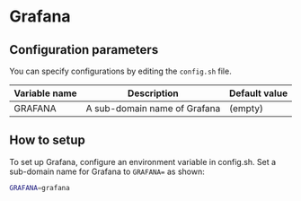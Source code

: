 # Grafana

## Configuration parameters

You can specify configurations by editing the `config.sh` file.

| Variable name | Description                  | Default value |
| ------------- | ---------------------------- | ------------- |
| GRAFANA       | A sub-domain name of Grafana | (empty)       |

## How to setup

To set up Grafana, configure an environment variable in config.sh.
Set a sub-domain name for Grafana to `GRAFANA=` as shown:

```bash
GRAFANA=grafana
```
